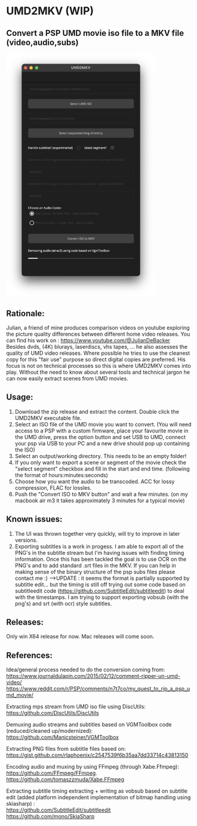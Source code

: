 # UMD2MKV (WIP)
## Convert a PSP UMD movie iso file to a MKV file (video,audio,subs)  
<img src="screenshot.jpg" alt="App Screenshot" width="400"/>  

## Rationale:

Julian, a friend of mine produces comparison videos on youtube exploring the picture quality differences between different home video releases.
You can find his work on : https://www.youtube.com/@JulianDeBacker  
Besides dvds, (4K) blurays, laserdiscs, vhs tapes, ... he also assesses the quality of UMD video releases.
Where possible he tries to use the cleanest copy for this "fair use" purpose so direct digital copies are preferred.
His focus is not on technical processes so this is where UMD2MKV comes into play.
Without the need to know about several tools and technical jargon he can now easily extract scenes from UMD movies.

## Usage:
1. Download the zip release and extract the content. Double click the UMD2MKV executable file.
1. Select an ISO file of the UMD movie you want to convert.
   (You will need access to a PSP with a custom firmware, place your favourite movie in the UMD drive, press the option button and set USB to UMD, connect your psp via USB to your PC and a new drive should pop up containing the ISO)
2. Select an output/working directory. This needs to be an empty folder!
3. If you only want to export a scene or segment of the movie check the "select segment" checkbox and fill in the start and end time. (following the format of hours:minutes:seconds)
4. Choose how you want the audio to be transcoded. ACC for lossy compression, FLAC for lossles.
5. Push the "Convert ISO to MKV button" and wait a few minutes. (on my macbook air m3 it takes approximately 3 minutes for a typical movie)

## Known issues:

1. The UI was thrown together very quickly, will try to improve in later versions.
2. Exporting subtitles is a work in progess.
I am able to export all of the PNG's in the subtitle stream but I'm having issues with finding timing information.
Once this has been tackled the goal is to use OCR on the PNG's and to add standard .srt files in the MKV.
If you can help in making sense of the binary structure of the psp subs files please contact me :)
-->UPDATE : it seems the format is partially supported by subtitle edit... but the timing is still off trying out some code based on subtitleedit code (https://github.com/SubtitleEdit/subtitleedit) to deal with the timestamps.
I am trying to support exporting vobsub (with the png's) and srt (with ocr) style subtitles.

## Releases:
Only win X64 release for now. Mac releases will come soon.

## References:
Idea/general process needed to do the conversion coming from:  
https://www.journaldulapin.com/2015/02/12/comment-ripper-un-umd-video/  
https://www.reddit.com/r/PSP/comments/n7t7co/my_quest_to_rip_a_psp_umd_movie/  

Extracting mps stream from UMD iso file using DiscUtils:  
https://github.com/DiscUtils/DiscUtils   

Demuxing audio streams and subtitles based on VGMToolbox code (reduced/cleaned up/modernized):  
https://github.com/Manicsteiner/VGMToolbox  

Extracting PNG files from subtitle files based on:  
https://gist.github.com/rlaphoenix/c2547539f6b35aa7dd33714c43813150  

Encoding audio and muxing by using FFmpeg (through Xabe.Ffmpeg):  
https://github.com/FFmpeg/FFmpeg. 
https://github.com/tomaszzmuda/Xabe.FFmpeg  

Extracting subtitle timing extracting + writing as vobsub based on subtitle edit (added platform independent implementation of bitmap handling using skiasharp) :  
https://github.com/SubtitleEdit/subtitleedit
https://github.com/mono/SkiaSharp



